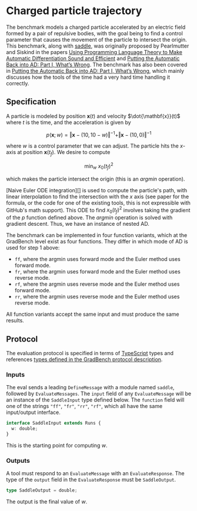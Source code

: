 # Charged particle trajectory

The benchmark models a charged particle accelerated by an electric
field formed by a pair of repulsive bodies, with the goal being to
find a control parameter that causes the movement of the particle to
intersect the origin. This benchmark, along with [saddle](../saddle/),
was originally proposed by Pearlmutter and Siskind in the papers
[Using Programming Language Theory to Make Automatic Differentiation
Sound and
Efficient](https://link.springer.com/chapter/10.1007/978-3-540-68942-3_8)
and [Putting the Automatic Back into AD: Part I, What’s
Wrong](https://docs.lib.purdue.edu/ecetr/368/). The benchmark has also
been covered in [Putting the Automatic Back into AD: Part I, What’s
Wrong](https://docs.lib.purdue.edu/cgi/viewcontent.cgi?article=1369&context=ecetr),
which mainly discusses how the tools of the time had a very hard time
handling it correctly.

## Specification

A particle is modeled by position $\mathbf{x}(t)$ and velocity
$\dot{\mathbf{x}}(t)$ where $t$ is the time, and the acceleration is
given by

```math
p(\mathbf{x};w) = \Vert\mathbf{x}-(10,10-w)\Vert^{-1} + \Vert\mathbf{x}-(10,0)\Vert^{-1}
```

where $w$ is a control parameter that we can adjust. The particle hits
the $x$-axis at position $\mathbf{x}(t_f)$. We desire to compute

```math
\text{min}_w\ x_0(t_f)^2
```

which makes the particle intersect the origin (this is an *argmin*
operation).

[Naive Euler ODE integration][] is used to compute the particle's
path, with linear interpolation to find the intersection with the $x$
axis (see paper for the formula, or the code for one of the existing
tools, this is not expressible with GitHub's math support). This ODE
to find $x_0(t_f)^2$ involves taking the gradient of the $p$ function
defined above. The *argmin* operation is solved with gradient descent.
Thus, we have an instance of nested AD.

The benchmark can be implemented in four function variants, which at
the GradBench level exist as four functions. They differ in which mode
of AD is used for step 1 above:

* `ff`, where the argmin uses forward mode and the Euler method uses forward mode.
* `fr`, where the argmin uses forward mode and the Euler method uses reverse mode.
* `rf`, where the argmin uses reverse mode and the Euler method uses forward mode.
* `rr`, where the argmin uses reverse mode and the Euler method uses reverse mode.

All function variants accept the same input and must produce the same
results.

## Protocol

The evaluation protocol is specified in terms of [TypeScript][] types
and references [types defined in the GradBench protocol
description][protocol].

### Inputs

The eval sends a leading `DefineMessage` with a module named `saddle`,
followed by `EvaluateMessages`. The `input` field of any
`EvaluateMessage` will be an instance of the `SaddleInput` type
defined below. The `function` field will one of the strings `"ff"`,
`"fr"`, `"rr"`, `"rf"`, which all have the same input/output
interface.

```typescript
interface SaddleInput extends Runs {
  w: double;
}
```

This is the starting point for computing $w$.

### Outputs

A tool must respond to an `EvaluateMessage` with an
`EvaluateResponse`. The type of the `output` field in the
`EvaluateResponse` must be `SaddleOutput`.

```typescript
type SaddleOutput = double;
```

The output is the final value of $w$.

[protocol]: /CONTRIBUTING.md#types
[typescript]: https://www.typescriptlang.org/
[paper]: https://link.springer.com/chapter/10.1007/978-3-540-68942-3_8
[euler]: https://en.wikipedia.org/wiki/Euler_method
